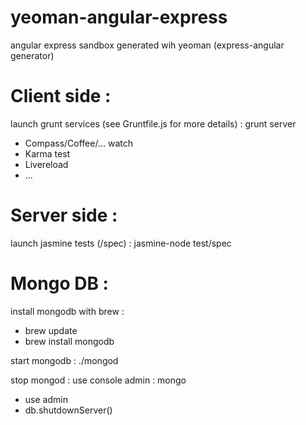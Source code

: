 yeoman-angular-express
======================

angular express sandbox generated wih yeoman (express-angular generator)

# Client side :
launch grunt services (see Gruntfile.js for more details) : grunt server
- Compass/Coffee/... watch
- Karma test
- Livereload
- ...


# Server side :
launch jasmine tests (/spec) : jasmine-node test/spec

# Mongo DB :
install mongodb with brew :
- brew update
- brew install mongodb

start mongodb : ./mongod

stop mongod : use console admin : mongo
- use admin
- db.shutdownServer()
